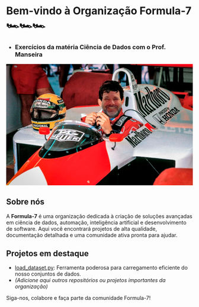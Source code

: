 # Bem-vindo à Organização Formula-7 🏎️🏎️🏎️

- ### Exercícios da matéria Ciência de Dados com o Prof. Manseira
![Mansenna](https://raw.githubusercontent.com/formula-7/.github/refs/heads/main/Mansenna.png)

## Sobre nós

A **Formula-7** é uma organização dedicada à criação de soluções avançadas em ciência de dados, automação, inteligência artificial e desenvolvimento de software. Aqui você encontrará projetos de alta qualidade, documentação detalhada e uma comunidade ativa pronta para ajudar.

## Projetos em destaque

- [load_dataset.py](https://github.com/formula-7/load_dataset.py): Ferramenta poderosa para carregamento eficiente do nosso conjuntos de dados.
- *(Adicione aqui outros repositórios ou projetos importantes da organização)*

Siga-nos, colabore e faça parte da comunidade Formula-7!

